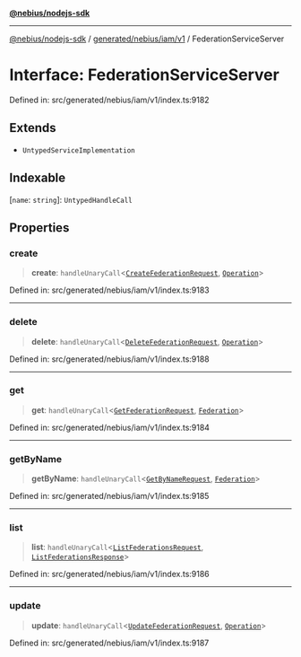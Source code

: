 [**@nebius/nodejs-sdk**](../../../../../README.md)

***

[@nebius/nodejs-sdk](../../../../../README.md) / [generated/nebius/iam/v1](../README.md) / FederationServiceServer

# Interface: FederationServiceServer

Defined in: src/generated/nebius/iam/v1/index.ts:9182

## Extends

- `UntypedServiceImplementation`

## Indexable

\[`name`: `string`\]: `UntypedHandleCall`

## Properties

### create

> **create**: `handleUnaryCall`\<[`CreateFederationRequest`](CreateFederationRequest.md), [`Operation`](../../../common/v1/interfaces/Operation.md)\>

Defined in: src/generated/nebius/iam/v1/index.ts:9183

***

### delete

> **delete**: `handleUnaryCall`\<[`DeleteFederationRequest`](DeleteFederationRequest.md), [`Operation`](../../../common/v1/interfaces/Operation.md)\>

Defined in: src/generated/nebius/iam/v1/index.ts:9188

***

### get

> **get**: `handleUnaryCall`\<[`GetFederationRequest`](GetFederationRequest.md), [`Federation`](Federation.md)\>

Defined in: src/generated/nebius/iam/v1/index.ts:9184

***

### getByName

> **getByName**: `handleUnaryCall`\<[`GetByNameRequest`](../../../common/v1/interfaces/GetByNameRequest.md), [`Federation`](Federation.md)\>

Defined in: src/generated/nebius/iam/v1/index.ts:9185

***

### list

> **list**: `handleUnaryCall`\<[`ListFederationsRequest`](ListFederationsRequest.md), [`ListFederationsResponse`](ListFederationsResponse.md)\>

Defined in: src/generated/nebius/iam/v1/index.ts:9186

***

### update

> **update**: `handleUnaryCall`\<[`UpdateFederationRequest`](UpdateFederationRequest.md), [`Operation`](../../../common/v1/interfaces/Operation.md)\>

Defined in: src/generated/nebius/iam/v1/index.ts:9187
